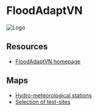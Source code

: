 # FloodAdaptVN

![Logo](https://uni-tuebingen.de/fileadmin/_processed_/4/1/csm_FA_Logo_blue_7a17c06ccb.png)

## Resources
* [FloodAdaptVN homepage](https://floodadapt.eoc.dlr.de/)

## Maps
* [Hydro-meteorological stations](https://geo-uni-tuebingen.github.io/FloodAdaptVN_stations/)
* [Selection of test-sites](https://geo-uni-tuebingen.github.io/FloodAdaptVN_testsites/)
